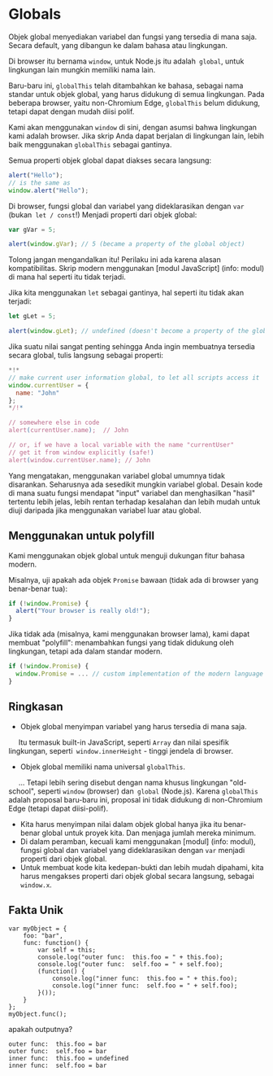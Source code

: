 # Globals

Objek global menyediakan variabel dan fungsi yang tersedia di mana saja. Secara default, yang dibangun ke dalam bahasa atau lingkungan.

Di browser itu bernama `window`, untuk Node.js itu adalah` global`, untuk lingkungan lain mungkin memiliki nama lain.

Baru-baru ini, `globalThis` telah ditambahkan ke bahasa, sebagai nama standar untuk objek global, yang harus didukung di semua lingkungan. Pada beberapa browser, yaitu non-Chromium Edge, `globalThis` belum didukung, tetapi dapat dengan mudah diisi polif.

Kami akan menggunakan `window` di sini, dengan asumsi bahwa lingkungan kami adalah browser. Jika skrip Anda dapat berjalan di lingkungan lain, lebih baik menggunakan `globalThis` sebagai gantinya.

Semua properti objek global dapat diakses secara langsung:

```js run
alert("Hello");
// is the same as
window.alert("Hello");
```

Di browser, fungsi global dan variabel yang dideklarasikan dengan `var` (bukan` let / const`!) Menjadi properti dari objek global:

```js run untrusted refresh
var gVar = 5;

alert(window.gVar); // 5 (became a property of the global object)
```

Tolong jangan mengandalkan itu! Perilaku ini ada karena alasan kompatibilitas. Skrip modern menggunakan [modul JavaScript] (info: modul) di mana hal seperti itu tidak terjadi.

Jika kita menggunakan `let` sebagai gantinya, hal seperti itu tidak akan terjadi:

```js run untrusted refresh
let gLet = 5;

alert(window.gLet); // undefined (doesn't become a property of the global object)
```

Jika suatu nilai sangat penting sehingga Anda ingin membuatnya tersedia secara global, tulis langsung sebagai properti:

```js run
*!*
// make current user information global, to let all scripts access it
window.currentUser = {
  name: "John"
};
*/!*

// somewhere else in code
alert(currentUser.name);  // John

// or, if we have a local variable with the name "currentUser"
// get it from window explicitly (safe!)
alert(window.currentUser.name); // John
```

Yang mengatakan, menggunakan variabel global umumnya tidak disarankan. Seharusnya ada sesedikit mungkin variabel global. Desain kode di mana suatu fungsi mendapat "input" variabel dan menghasilkan "hasil" tertentu lebih jelas, lebih rentan terhadap kesalahan dan lebih mudah untuk diuji daripada jika menggunakan variabel luar atau global.

## Menggunakan untuk polyfill

Kami menggunakan objek global untuk menguji dukungan fitur bahasa modern.

Misalnya, uji apakah ada objek `Promise` bawaan (tidak ada di browser yang benar-benar tua):

```js run
if (!window.Promise) {
  alert("Your browser is really old!");
}
```

Jika tidak ada (misalnya, kami menggunakan browser lama), kami dapat membuat "polyfill": menambahkan fungsi yang tidak didukung oleh lingkungan, tetapi ada dalam standar modern.

```js run
if (!window.Promise) {
  window.Promise = ... // custom implementation of the modern language feature
}
```

## Ringkasan

- Objek global menyimpan variabel yang harus tersedia di mana saja.

     Itu termasuk built-in JavaScript, seperti `Array` dan nilai spesifik lingkungan, seperti` window.innerHeight` - tinggi jendela di browser.
- Objek global memiliki nama universal `globalThis`.

     ... Tetapi lebih sering disebut dengan nama khusus lingkungan "old-school", seperti `window` (browser) dan` global` (Node.js). Karena `globalThis` adalah proposal baru-baru ini, proposal ini tidak didukung di non-Chromium Edge (tetapi dapat diisi-polif).
- Kita harus menyimpan nilai dalam objek global hanya jika itu benar-benar global untuk proyek kita. Dan menjaga jumlah mereka minimum.
- Di dalam peramban, kecuali kami menggunakan [modul] (info: modul), fungsi global dan variabel yang dideklarasikan dengan `var` menjadi properti dari objek global.
- Untuk membuat kode kita kedepan-bukti dan lebih mudah dipahami, kita harus mengakses properti dari objek global secara langsung, sebagai `window.x`.


## Fakta Unik

```
var myObject = {
    foo: "bar",
    func: function() {
        var self = this;
        console.log("outer func:  this.foo = " + this.foo);
        console.log("outer func:  self.foo = " + self.foo);
        (function() {
            console.log("inner func:  this.foo = " + this.foo);
            console.log("inner func:  self.foo = " + self.foo);
        }());
    }
};
myObject.func();
```

apakah outputnya?

```
outer func:  this.foo = bar
outer func:  self.foo = bar
inner func:  this.foo = undefined
inner func:  self.foo = bar
```